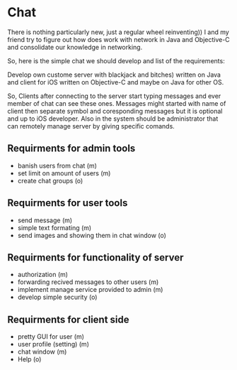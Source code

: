 <h1>Chat</h1>
<p>There is nothing particularly new, just a regular wheel reinventing))
I and my friend try to figure out how does work with network in Java and Objective-C and consolidate our knowledge in
networking.</p>

So, here is the simple chat we should develop and list of the requirements:

<p>Develop own custome server with blackjack and bitches) written on Java and client for iOS written on Objective-C
and maybe on Java for other OS.</p>

<p>So, Clients after connecting to the server start typing messages and ever member of chat can see these ones. Messages might started with name of client then separate symbol and coresponding messages but it is optional and up to iOS developer. Also in the system should be administrator that can remotely manage server by giving specific comands.</p>
  
<h2>Requirments for admin tools</h2>
<ul>
    <li>banish users from chat (m)</li>
    <li>set limit on amount of users (m)</li>
    <li>create chat groups (o)</li>
</ul>

<h2>Requirments for user tools</h2>
<ul>
    <li>send message (m)</li>
    <li>simple text formating (m)</li>
    <li>send images and showing them in chat window (o)</li>
</ul>
  
<h2>Requirments for functionality of server</h2>
<ul>
    <li>authorization (m) </li>
    <li>forwarding recived messages to other users (m) </li> 
    <li>implement manage service provided to admin (m) </li> 
    <li>develop simple security (o) </li>
</ul>
  
<h2>Requirments for client side</h2>
<ul>
    <li>pretty GUI for user (m) </li>
    <li>user profile (setting) (m) </li>
    <li>chat window (m) </li>
    <li>Help (o) </li>
</ul>
